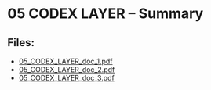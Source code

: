 # 05 CODEX LAYER – Summary

## Files:
- [05_CODEX_LAYER_doc_1.pdf](05_CODEX_LAYER_doc_1.pdf)
- [05_CODEX_LAYER_doc_2.pdf](05_CODEX_LAYER_doc_2.pdf)
- [05_CODEX_LAYER_doc_3.pdf](05_CODEX_LAYER_doc_3.pdf)